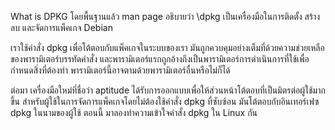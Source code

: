 What is DPKG
โดยพื้นฐานแล้ว man page อธิบายว่า \dpkg เป็นเครื่องมือในการติดตั้ง สร้าง ลบ และจัดการแพ็คเกจ Debian

เราใช้คำสั่ง dpkg เพื่อโต้ตอบกับแพ็คเกจในระบบของเรา มันถูกควบคุมอย่างเต็มที่ด้วยความช่วยเหลือของพารามิเตอร์บรรทัดคำสั่ง และพารามิเตอร์แรกถูกอ้างถึงเป็นพารามิเตอร์การดำเนินการที่ใช้เพื่อกำหนดสิ่งที่ต้องทำ พารามิเตอร์นี้อาจตามด้วยพารามิเตอร์อื่นหรือไม่ก็ได้

ต่อมา เครื่องมือใหม่ที่ชื่อว่า aptitude ได้รับการออกแบบเพื่อให้ส่วนหน้าโต้ตอบที่เป็นมิตรต่อผู้ใช้มากขึ้น สำหรับผู้ใช้ในการจัดการแพ็คเกจโดยไม่ต้องใช้คำสั่ง dpkg ที่ซับซ้อน มันโต้ตอบกับอินเทอร์เฟซ dpkg ในนามของผู้ใช้ ตอนนี้ มาลองทำความเข้าใจคำสั่ง dpkg ใน Linux กัน
